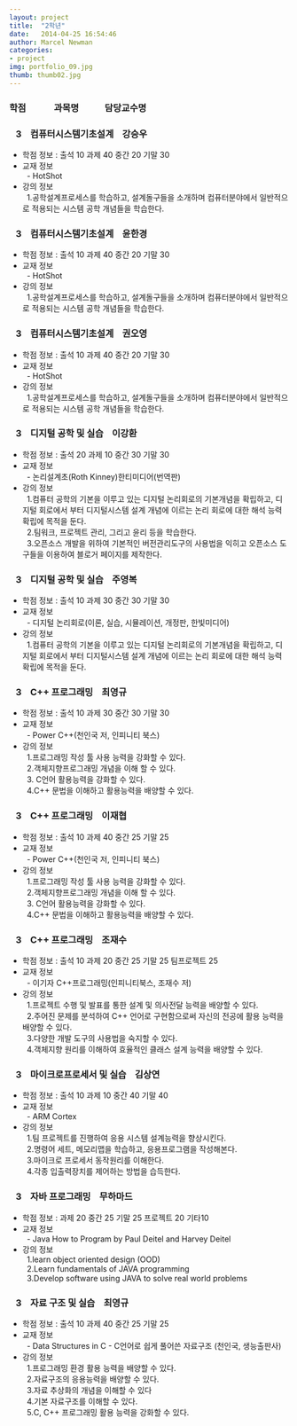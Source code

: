 ```yaml
---  
layout: project  
title:  "2학년"  
date:   2014-04-25 16:54:46  
author: Marcel Newman  
categories:  
- project  
img: portfolio_09.jpg  
thumb: thumb02.jpg   
---  
```

 <h3>학점  &nbsp;&nbsp;&nbsp;&nbsp;&nbsp;&nbsp;&nbsp;&nbsp;&nbsp;&nbsp;&nbsp;  과목명 &nbsp;&nbsp;&nbsp;&nbsp;&nbsp;&nbsp;&nbsp; &nbsp;&nbsp;  담당교수명</h3>


<head>

 <script type="text/javascript" src="http://ajax.googleapis.com/ajax/libs/jquery/1.5.2/jquery.min.js"></script> 
 <script type="text/javascript"> </script>

</head>



<body>

<div>
    <h3 class = "trigger">&nbsp;&nbsp;&nbsp;3  &nbsp;&nbsp;  컴퓨터시스템기초설계  &nbsp;&nbsp;  강승우</h3> 
    <ul class = "toggle">
        <li>학점 정보 : 출석 10 과제 40 중간 20 기말 30</li>
        <li>교재 정보 <br>
        &nbsp;&nbsp;- HotShot<br></li>
       <li> 강의 정보  <br>
        &nbsp;&nbsp;1.공학설계프로세스를 학습하고, 설계돌구들을 소개하며 컴퓨터분야에서 일반적으로 적용되는 시스템 공학 개념들을 학습한다.  </li>
    </ul>
</div>
<div>
    <h3 class = "trigger">&nbsp;&nbsp;&nbsp;3  &nbsp;&nbsp;  컴퓨터시스템기초설계  &nbsp;&nbsp;  윤한경</h3> 
    <ul class = "toggle">
        <li>학점 정보 : 출석 10 과제 40 중간 20 기말 30</li>
        <li>교재 정보 <br>
        &nbsp;&nbsp;- HotShot<br></li>
       <li> 강의 정보  <br>
        &nbsp;&nbsp;1.공학설계프로세스를 학습하고, 설계돌구들을 소개하며 컴퓨터분야에서 일반적으로 적용되는 시스템 공학 개념들을 학습한다.  </li>
    </ul>
</div>
<div>
     <h3 class = "trigger">&nbsp;&nbsp;&nbsp;3  &nbsp;&nbsp;  컴퓨터시스템기초설계  &nbsp;&nbsp;  권오영</h3> 
    <ul class = "toggle">
        <li>학점 정보 : 출석 10 과제 40 중간 20 기말 30</li>
        <li>교재 정보 <br>
        &nbsp;&nbsp;- HotShot<br></li>
       <li> 강의 정보  <br>
        &nbsp;&nbsp;1.공학설계프로세스를 학습하고, 설계돌구들을 소개하며 컴퓨터분야에서 일반적으로 적용되는 시스템 공학 개념들을 학습한다.  </li>
    </ul>
    <h3 class = "trigger">&nbsp;&nbsp;&nbsp;3  &nbsp;&nbsp;  디지털 공학 및 실습  &nbsp;&nbsp;  이강환</h3>
    <ul class = "toggle">
        <li>학점 정보 : 출석 20 과제 10 중간 30 기말 30</li>
        <li>교재 정보 <br>
        &nbsp;&nbsp;- 논리설계초(Roth Kinney)한티미디어(번역판)<br></li>
       <li> 강의 정보  <br>
        &nbsp;&nbsp;1.컴퓨터 공학의 기본을 이루고 있는 디지털 논리회로의 기본개념을 확립하고, 디지털 회로에서 부터 디지털시스템 설계 개념에 이르는 논리 회로에 대한 해석 능력 확립에 목적을 둔다.  <br>
        &nbsp;&nbsp;2.팀워크, 프로젝트 관리, 그리고 윤리 등을 학습한다.  <br>
        &nbsp;&nbsp;3.오픈소스 개발을 위하여 기본적인 버전관리도구의 사용법을 익히고 오픈소스 도구들을 이용하여 블로거 페이지를 제작한다.  <br></lr>
    </ul>
</div>
<div>
    <h3 class = "trigger">&nbsp;&nbsp;&nbsp;3  &nbsp;&nbsp;  디지털 공학 및 실습  &nbsp;&nbsp;  주영복</h3>
    <ul class = "toggle">
        <li>학점 정보 : 출석 10 과제 30 중간 30 기말 30</li>
        <li>교재 정보 <br>
        &nbsp;&nbsp;- 디지털 논리회로(이론, 실습, 시뮬레이션, 개정판, 한빛미디어)<br></li>
       <li> 강의 정보  <br>
        &nbsp;&nbsp;1.컴퓨터 공학의 기본을 이루고 있는 디지털 논리회로의 기본개념을 확립하고, 디지털 회로에서 부터 디지털시스템 설계 개념에 이르는 논리 회로에 대한 해석 능력 확립에 목적을 둔다.  <br></li>
    </ul>
    <h3 class = "trigger">&nbsp;&nbsp;&nbsp;3  &nbsp;&nbsp;  C++ 프로그래밍  &nbsp;&nbsp;  최영규</h3>
    <ul class = "toggle">
        <li>학점 정보 : 출석 10 과제 30 중간 30 기말 30</li>
        <li>교재 정보 <br>
        &nbsp;&nbsp;- Power C++(천인국 저, 인피니티 북스)<br></li>
       <li> 강의 정보  <br>
        &nbsp;&nbsp;1.프로그래밍 작성 툴 사용 능력을 강화할 수 있다.  <br>
        &nbsp;&nbsp;2.객체지향프로그래밍 개념을 이해 할 수 있다. <br>
        &nbsp;&nbsp;3. C언어 활용능력을 강화할 수 있다.<br>
        &nbsp;&nbsp;4.C++ 문법을 이해하고 활용능력을 배양할 수 있다.<br></li>
    </ul>
    <h3 class = "trigger">&nbsp;&nbsp;&nbsp;3  &nbsp;&nbsp;  C++ 프로그래밍  &nbsp;&nbsp;  이재협</h3>
    <ul class = "toggle">
        <li>학점 정보 : 출석 10 과제 40 중간 25 기말 25</li>
        <li>교재 정보 <br>
        &nbsp;&nbsp;- Power C++(천인국 저, 인피니티 북스)<br></li>
       <li> 강의 정보  <br>
        &nbsp;&nbsp;1.프로그래밍 작성 툴 사용 능력을 강화할 수 있다.  <br>
        &nbsp;&nbsp;2.객체지향프로그래밍 개념을 이해 할 수 있다. <br>
        &nbsp;&nbsp;3. C언어 활용능력을 강화할 수 있다.<br>
        &nbsp;&nbsp;4.C++ 문법을 이해하고 활용능력을 배양할 수 있다.<br></li>
    </ul>
    <h3 class = "trigger">&nbsp;&nbsp;&nbsp;3  &nbsp;&nbsp;  C++ 프로그래밍  &nbsp;&nbsp;  조재수</h3>
    <ul class = "toggle">
        <li>학점 정보 : 출석 10 과제 20 중간 25 기말 25 팀프로젝트 25</li>
        <li>교재 정보 <br>
        &nbsp;&nbsp;- 이기자 C++프로그래밍(인피니티북스, 조재수 저)<br></li>
       <li> 강의 정보  <br>
        &nbsp;&nbsp;1.프로젝트 수행 및 발표를 통한 설계 및 의사전달 능력을 배양할 수 있다.  <br>
        &nbsp;&nbsp;2.주어진 문제를 분석하여 C++ 언어로 구현함으로써 자신의 전공에 활용 능력을 배양할 수 있다. <br>
        &nbsp;&nbsp;3.다양한 개발 도구의 사용법을 숙지할 수 있다.<br>
        &nbsp;&nbsp;4.객체지향 원리를 이해하여 효율적인 클래스 설계 능력을 배양할 수 있다.<br></li>
    </ul>
    <h3 class = "trigger">&nbsp;&nbsp;&nbsp;3  &nbsp;&nbsp;  마이크로프로세서 및 실습  &nbsp;&nbsp;  김상연</h3>
    <ul class = "toggle">
        <li>학점 정보 : 출석 10 과제 10 중간 40 기말 40</li>
        <li>교재 정보 <br>
        &nbsp;&nbsp;- ARM Cortex<br></li>
       <li> 강의 정보  <br>
        &nbsp;&nbsp;1.팀 프로젝트를 진행하여 응용 시스템 설계능력을 향상시킨다.  <br>
        &nbsp;&nbsp;2.명령어 세트, 메모리맵을 학습하고, 응용프로그램을 작성해본다. <br>
        &nbsp;&nbsp;3.마이크로 프로세서 동작원리를 이해한다.<br>
        &nbsp;&nbsp;4.각종 입출력장치를 제어하는 방법을 습득한다.<br></li>
    </ul>
    <h3 class = "trigger">&nbsp;&nbsp;&nbsp;3  &nbsp;&nbsp;  자바 프로그래밍  &nbsp;&nbsp;  무하마드</h3>
    <ul class = "toggle">
        <li>학점 정보 : 과제 20 중간 25 기말 25 프로젝트 20 기타10</li>
        <li>교재 정보 <br>
        &nbsp;&nbsp;- Java How to Program by Paul Deitel and Harvey Deitel<br></li>
       <li> 강의 정보  <br>
        &nbsp;&nbsp;1.learn object oriented design (OOD)  <br>
        &nbsp;&nbsp;2.Learn fundamentals of JAVA programming <br>
        &nbsp;&nbsp;3.Develop software using JAVA to solve real world problems<br></li>
    </ul>
    <h3 class = "trigger">&nbsp;&nbsp;&nbsp;3  &nbsp;&nbsp;  자료 구조 및 실습  &nbsp;&nbsp;  최영규</h3>
    <ul class = "toggle">
        <li>학점 정보 : 출석 10 과제 40 중간 25 기말 25</li>
        <li>교재 정보 <br>
        &nbsp;&nbsp;- Data Structures in C - C언어로 쉽게 풀어쓴 자료구조 (천인국, 생능출판사)<br></li>
       <li> 강의 정보  <br>
        &nbsp;&nbsp;1.프로그래밍 환경 활용 능력을 배양할 수 있다.  <br>
        &nbsp;&nbsp;2.자료구조의 응용능력을 배양할 수 있다.  <br>
        &nbsp;&nbsp;3.자료 추상화의 개념을 이해할 수 있다<br>
        &nbsp;&nbsp;4.기본 자료구조를 이해할 수 있다.<br>
        &nbsp;&nbsp;5.C, C++ 프로그래밍 활용 능력을 강화할 수 있다.<br></li>
    </ul>
</div>


<script>

$(".toggle").slideUp();
$(".trigger").click(function () {
    $(this).next(".toggle").slideToggle("slow");
});

</script>
</body>
